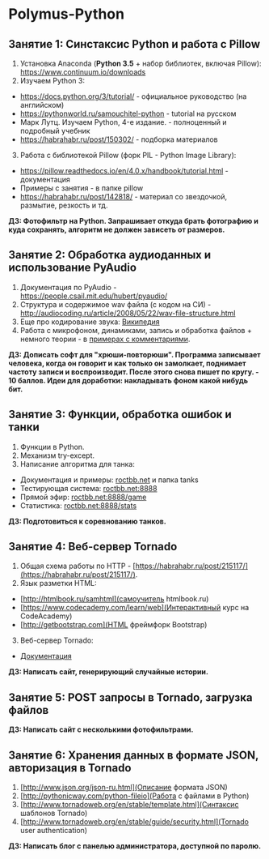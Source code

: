 # Polymus-Python

## Занятие 1: Синстаксис Python и работа с Pillow
1. Установка Anaconda (**Python 3.5** + набор библиотек, включая Pillow): https://www.continuum.io/downloads
2. Изучаем Python 3:
  - https://docs.python.org/3/tutorial/ - официальное руководство (на английском)
  - https://pythonworld.ru/samouchitel-python - tutorial на русском
  - Марк Лутц. Изучаем Python, 4-е издание. - полноценный и подробный учебник
  - https://habrahabr.ru/post/150302/ - подборка материалов
3. Работа с библиотекой Pillow (форк PIL - Python Image Library):
  - https://pillow.readthedocs.io/en/4.0.x/handbook/tutorial.html - документация
  - Примеры c занятия - в папке pillow
  - https://habrahabr.ru/post/142818/ - материал со звездочкой, размытие, резкость и тд.

**ДЗ: Фотофильтр на Python. Запрашивает откуда брать фотографию и куда сохранять, алгоритм не должен зависеть от размеров.**

## Занятие 2: Обработка аудиоданных и использование PyAudio
1. Документация по PyAudio - https://people.csail.mit.edu/hubert/pyaudio/
2. Структура и содержимое wav файла (с кодом на СИ) - http://audiocoding.ru/article/2008/05/22/wav-file-structure.html
3. Еще про кодирование звука: [Википедия](https://ru.wikipedia.org/wiki/%D0%9A%D0%BE%D0%B4%D0%B8%D1%80%D0%BE%D0%B2%D0%B0%D0%BD%D0%B8%D0%B5_%D0%B7%D0%B2%D1%83%D0%BA%D0%BE%D0%B2%D0%BE%D0%B9_%D0%B8%D0%BD%D1%84%D0%BE%D1%80%D0%BC%D0%B0%D1%86%D0%B8%D0%B8)
4. Работа с микрофоном, динамиками, запись и обработка файлов + немного теории - в [примерах с комментариями](https://github.com/roctbb/Polymus-Python/tree/master/audio).

**ДЗ: Дописать софт для "хрюши-повторюши". Программа записывает человека, когда он говорит и как только он замолкает, поднимает частоту записи и воспроизводит. После этого снова пишет по кругу. - 10 баллов. Идеи для доработки: накладывать фоном какой нибудь бит.**

## Занятие 3: Функции, обработка ошибок и танки

1. Функции в Python.
2. Механизм try-except.
3. Написание алгоритма для танка:
  - Документация и примеры: [roctbb.net](http://roctbb.net) и папка tanks
  - Тестирующая система: [roctbb.net:8888](http://roctbb.net:8888)
  - Прямой эфир: [roctbb.net:8888/game](http://roctbb.net:8888/game)
  - Статистика: [roctbb.net:8888/stats](http://roctbb.net:8888/stats)

**ДЗ: Подготовиться к соревнованию танков.**

## Занятие 4: Веб-сервер Tornado

1. Общая схема работы по HTTP - [https://habrahabr.ru/post/215117/](https://habrahabr.ru/post/215117/).
2. Язык разметки HTML:
  - [http://htmlbook.ru/samhtml](самоучитель htmlbook.ru)
  - [https://www.codecademy.com/learn/web](Интерактивный курс на CodeAcademy)
  - [http://getbootstrap.com](HTML фреймфорк Bootstrap)
3. Веб-сервер Tornado:
  - [Документация](http://www.tornadoweb.org/en/stable/)

**ДЗ: Написать сайт, генерирующий случайные истории.**

## Занятие 5: POST запросы в Tornado, загрузка файлов

**ДЗ: Написать сайт с несколькими фотофильтрами.**

## Занятие 6: Хранения данных в формате JSON, авторизация в Tornado

1. [http://www.json.org/json-ru.html](Описание формата JSON)
2. [http://pythonicway.com/python-fileio](Работа с файлами в Python)
3. [http://www.tornadoweb.org/en/stable/template.html](Синтаксис шаблонов Tornado)
4. [http://www.tornadoweb.org/en/stable/guide/security.html](Tornado user authentication)

**ДЗ: Написать блог с панелью администратора, доступной по паролю.**
